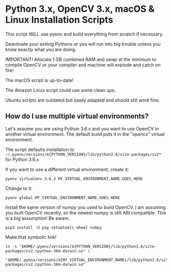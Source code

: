 # Python 3.x, OpenCV 3.x, macOS & Linux Installation Scripts

This script WILL use pyenv and build everything from scratch if necessary.

Deactivate your exiting Pythons or you will run into big trouble unless you know exactly
what you are doing.

IMPORTANT! Allocate 1 GB combined RAM and swap at the minimum to compile OpenCV or your compiler and machine will explode and catch on fire!

The macOS script is up-to-date!

The Amazon Linux script could use some clean ups.

Ubuntu scripts are outdated but easily adapted and should still work fine.

## How do I use multiple virtual environments?

Let's assume you are using Python 3.6.x and you want to use OpenCV in another virtual environment. The default build puts it in the "opencv" virtual environment.

The script defaults installation to `~/.pyenv/versions/${PYTHON_VERSION}/lib/python3.6/site-packages/cv2*` for Python 3.6.x

If you want to use a different virtual environment, create it:
    
    pyenv virtualenv 3.6.3 MY_VIRTUAL_ENVIRONMENT_NAME_GOES_HERE

Change to it:

    pyenv global MY_VIRTUAL_ENVIRONMENT_NAME_GOES_HERE

Install the same version of numpy you used to build OpenCV. I am assuming you built OpenCV recently, so the newest numpy is still ABI compatible. This is a big assumption! Be aware.

    pip3 install -U pip setuptools wheel numpy

Make that symbolic link!

    ln -s "$HOME/.pyenv/versions/${PYTHON_VERSION}/lib/python3.6/site-packages/cv2.cpython-36m-darwin.so" \
          "$HOME/.pyenv/versions/${MY_VIRTUAL_ENVIRONMENT_NAME}/lib/python3.6/site-packages/cv2.cpython-36m-darwin.so"

